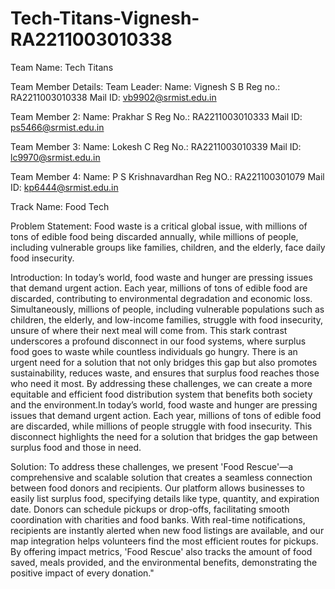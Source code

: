 # Tech-Titans-Vignesh-RA2211003010338

Team Name: Tech Titans

Team Member Details:
Team Leader:
Name: Vignesh S B
Reg no.: RA2211003010338
Mail ID: vb9902@srmist.edu.in

Team Member 2: 
Name: Prakhar S
Reg No.: RA2211003010333
Mail ID: ps5466@srmist.edu.in

Team Member 3:
Name: Lokesh C
Reg No.: RA2211003010339
Mail ID: lc9970@srmist.edu.in

Team Member 4:
Name: P S Krishnavardhan
Reg NO.: RA221100301079
Mail ID: kp6444@srmist.edu.in

Track Name: Food Tech

Problem Statement: Food waste is a critical global issue, with millions of tons of edible food being discarded annually, while millions of people, including vulnerable groups like families, children, and the elderly, face daily food insecurity.

Introduction: In today’s world, food waste and hunger are pressing issues that demand urgent action. Each year, millions of tons of edible food are discarded, contributing to environmental degradation and economic loss. Simultaneously, millions of people, including vulnerable populations such as children, the elderly, and low-income families, struggle with food insecurity, unsure of where their next meal will come from. This stark contrast underscores a profound disconnect in our food systems, where surplus food goes to waste while countless individuals go hungry. There is an urgent need for a solution that not only bridges this gap but also promotes sustainability, reduces waste, and ensures that surplus food reaches those who need it most. By addressing these challenges, we can create a more equitable and efficient food distribution system that benefits both society and the environment.In today’s world, food waste and hunger are pressing issues that demand urgent action. Each year, millions of tons of edible food are discarded, while millions of people struggle with food insecurity. This disconnect highlights the need for a solution that bridges the gap between surplus food and those in need.

Solution:
To address these challenges, we present 'Food Rescue'—a comprehensive and scalable solution that creates a seamless connection between food donors and recipients. Our platform allows businesses to easily list surplus food, specifying details like type, quantity, and expiration date. Donors can schedule pickups or drop-offs, facilitating smooth coordination with charities and food banks. With real-time notifications, recipients are instantly alerted when new food listings are available, and our map integration helps volunteers find the most efficient routes for pickups. By offering impact metrics, 'Food Rescue' also tracks the amount of food saved, meals provided, and the environmental benefits, demonstrating the positive impact of every donation."
